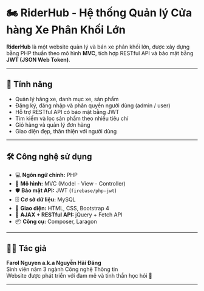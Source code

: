 # 🏍️ RiderHub - Hệ thống Quản lý Cửa hàng Xe Phân Khối Lớn

**RiderHub** là một website quản lý và bán xe phân khối lớn, được xây dựng bằng PHP thuần theo mô hình **MVC**, tích hợp RESTful API và bảo mật bằng **JWT (JSON Web Token)**.

---

## 🚀 Tính năng

- Quản lý hãng xe, danh mục xe, sản phẩm
- Đăng ký, đăng nhập và phân quyền người dùng (admin / user)
- Hỗ trợ RESTful API có bảo mật bằng JWT
- Tìm kiếm và lọc sản phẩm theo nhiều tiêu chí
- Giỏ hàng và quản lý đơn hàng
- Giao diện đẹp, thân thiện với người dùng

---

## 🛠️ Công nghệ sử dụng

- 💻 **Ngôn ngữ chính:** PHP
- 🧱 **Mô hình:** MVC (Model - View - Controller)
- 🛡 **Bảo mật API:** JWT (`firebase/php-jwt`)
- 🗄 **Cơ sở dữ liệu:** MySQL
- 🎨 **Giao diện:** HTML, CSS, Bootstrap 4
- 🔄 **AJAX + RESTful API:** jQuery + Fetch API
- 📦 **Công cụ:** Composer, Laragon

---

## 👨‍💻 Tác giả

**Farol Nguyen a.k.a Nguyễn Hải Đăng**  
Sinh viên năm 3 ngành Công nghệ Thông tin  
Website được phát triển với đam mê và tinh thần học hỏi 🌱

---
